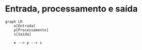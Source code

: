 # Entrada, processamento e saída

```mermaid
graph LR
    e[Entrada]
    p[Processamento]
    s[Saída]
    
    e --> p --> s
```
  
